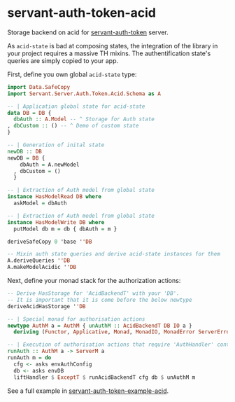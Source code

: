 # servant-auth-token-acid

Storage backend on acid for [servant-auth-token](https://github.com/NCrashed/servant-auth-token) server.

As `acid-state` is bad at composing states, the integration of the library in your project requires a massive TH mixins.
The authentification state's queries are simply copied to your app.

First, define you own global `acid-state` type:

``` haskell
import Data.SafeCopy
import Servant.Server.Auth.Token.Acid.Schema as A

-- | Application global state for acid-state
data DB = DB {
  dbAuth :: A.Model -- ^ Storage for Auth state
, dbCustom :: () -- ^ Demo of custom state
}

-- | Generation of inital state
newDB :: DB
newDB = DB {
    dbAuth = A.newModel
  , dbCustom = ()
  }

-- | Extraction of Auth model from global state
instance HasModelRead DB where
  askModel = dbAuth

-- | Extraction of Auth model from global state
instance HasModelWrite DB where
  putModel db m = db { dbAuth = m }

deriveSafeCopy 0 'base ''DB

-- Mixin auth state queries and derive acid-state instances for them
A.deriveQueries ''DB
A.makeModelAcidic ''DB
```

Next, define your monad stack for the authorization actions:
``` haskell
-- Derive HasStorage for 'AcidBackendT' with your 'DB'.
-- It is important that it is come before the below newtype
deriveAcidHasStorage ''DB

-- | Special monad for authorisation actions
newtype AuthM a = AuthM { unAuthM :: AcidBackendT DB IO a }
  deriving (Functor, Applicative, Monad, MonadIO, MonadError ServerError, HasAuthConfig, HasStorage)

-- | Execution of authorisation actions that require 'AuthHandler' context
runAuth :: AuthM a -> ServerM a
runAuth m = do
  cfg <- asks envAuthConfig
  db <- asks envDB
  liftHandler $ ExceptT $ runAcidBackendT cfg db $ unAuthM m
```

See a full example in [servant-auth-token-example-acid](https://github.com/NCrashed/servant-auth-token/tree/master/example/acid).
